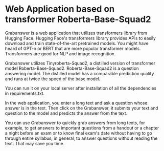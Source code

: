 # Web Application based on transformer Roberta-Base-Squad2

Grabanswer is a web application that utilizes transformers library from Hugging Face.
Hugging Face's transformers library provides APIs to easily download and train state-of-the-art pretrained models.
You might have heard of GPT-n or BERT that are more popular transformer models. Transformers are good for NLP and image recognition.

Grabanswer utilizes Tinyroberta-Squad2, a distilled version of transformer model Roberta-Base-Squad2. Roberta-Base-Squad2
is a question answering model. The distilled model has a comparable prediction quality and runs at twice the speed of the base model.

You can run it on your local server after installation of all the dependencies in requirements.txt. 

In the web application, you enter a long text and ask a question whose answer is in the text. Then click on the
Grabanswer, it submits your text and question to the model and predicts the answer from the text.

You can use Grabanswer to quickly grab answers from long texts, for example, to get answers to important questions
from a handout or a chapter a night before an exam or to know final exam's date without having to go through entire syllabus; in general,
to answer questions without reading the text. That may save you time. 
